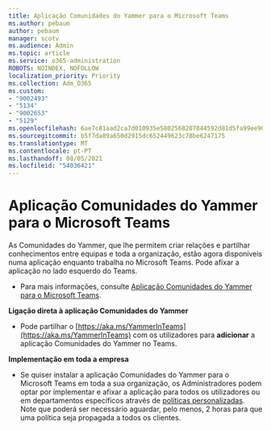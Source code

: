 ```yaml
---
title: Aplicação Comunidades do Yammer para o Microsoft Teams
ms.author: pebaum
author: pebaum
manager: scotv
ms.audience: Admin
ms.topic: article
ms.service: o365-administration
ROBOTS: NOINDEX, NOFOLLOW
localization_priority: Priority
ms.collection: Adm_O365
ms.custom:
- "9002493"
- "5134"
- "9002653"
- "5129"
ms.openlocfilehash: 6ae7c81aad2ca7d010935e5802568207844592d81d5fa99ee90804167ea8e4f3
ms.sourcegitcommit: b5f7da89a650d2915dc652449623c78be6247175
ms.translationtype: MT
ms.contentlocale: pt-PT
ms.lasthandoff: 08/05/2021
ms.locfileid: "54036421"
---
```

# <a name="yammer-communities-app-for-microsoft-teams"></a>Aplicação Comunidades do Yammer para o Microsoft Teams

As Comunidades do Yammer, que lhe permitem criar relações e partilhar conhecimentos entre equipas e toda a organização, estão agora disponíveis numa aplicação enquanto trabalha no Microsoft Teams. Pode afixar a aplicação no lado esquerdo do Teams. 

- Para mais informações, consulte [Aplicação Comunidades do Yammer para o Microsoft Teams](https://go.microsoft.com/fwlink/?linkid=2127757&clcid=0x409).

**Ligação direta à aplicação Comunidades do Yammer**

- Pode partilhar o [https://aka.ms/YammerInTeams](https://aka.ms/YammerInTeams) com os utilizadores para **adicionar** a aplicação Comunidades do Yammer no Teams.

**Implementação em toda a empresa**

- Se quiser instalar a aplicação Comunidades do Yammer para o Microsoft Teams em toda a sua organização, os Administradores podem optar por implementar e afixar a aplicação para todos os utilizadores ou em departamentos específicos através de [políticas personalizadas](https://docs.microsoft.com/microsoftteams/manage-apps). Note que poderá ser necessário aguardar, pelo menos, 2 horas para que uma política seja propagada a todos os clientes.

